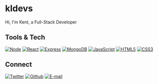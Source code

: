 # kldevs

Hi, I'm Kent, a Full-Stack Developer

## Tools & Tech

[![Node](https://img.shields.io/badge/Node-333333?style=flat&labelColor=111111&logo=node.js "Node")](https://nodejs.org)
[![React](https://img.shields.io/badge/React-333333?style=flat&labelColor=111111&logo=react "React")](https://reactjs.org)
[![Express](https://img.shields.io/badge/Express-333333?style=flat&labelColor=111111&logo=express "Express")](https://expressjs.com)
[![MongoDB](https://img.shields.io/badge/MongoDB-333333?style=flat&labelColor=111111&logo=mongodb "MongoDB")](https://www.mongodb.com)
[![JavaScript](https://img.shields.io/badge/JavaScript-333333?style=flat&labelColor=111111&logo=javascript "JavaScript")](https://www.ecma-international.org/publications-and-standards/standards/ecma-262/)
[![HTML5](https://img.shields.io/badge/HTML5-333333?style=flat&labelColor=111111&logo=html5 "HTML5")](https://html.com/html5)
[![CSS3](https://img.shields.io/badge/CSS3-333333?style=flat&labelColor=111111&logo=css3 "CSS3")](https://www.w3.org/standards/webdesign/htmlcss)

## Connect

[![Twitter](https://img.shields.io/badge/Twitter-333333?style=flat&labelColor=111111&logo=twitter "Twitter")](https://twitter.com/kldevstech)
[![Github](https://img.shields.io/badge/Github-333333?style=flat&labelColor=111111&logo=github "Github")](https://github.com/kldevs)
[![E-mail](https://img.shields.io/badge/E--mail-333333?style=flat&labelColor=111111&logo=protonmail "E-mail")](mailto:kldevs@proton.me)
